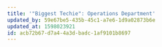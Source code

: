 ```yaml
---
title: '"Biggest Techie": Operations Department'
updated_by: 59e67be5-435b-45c1-a7e6-1d9a02873b6e
updated_at: 1598023921
id: acb72b67-d7a4-4a3d-badc-1af9101b8697
---
```

